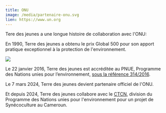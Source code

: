 ```yaml
---
title: ONU
image: /media/partenaire-onu.svg
lien: https://www.un.org
---
```

Tere des jeunes a une longue histoire de collaboration avec l'ONU:

En 1990, Terre des jeunes a obtenu le prix Global 500 pour son apport pratique exceptionnel à la protection de l'environnement.

<img src="/media/global_500.jpg">

Le 22 janvier 2016, Terre des jeunes est accréditée au PNUE, Programme des Nations unies pour l’environnement, [sous la référence 314/2016](/media/unep-accreditation_notification_letter.pdf).

Le 7 mars 2024, Terre des jeunes devient partenaire officiel de l'ONU.

Et depuis 2024, Terre des jeunes collabore avec le [CTCN](https://www.ctc-n.org), division du Programme des Nations unies pour l'environnement pour un projet de Synécoculture au Cameroun.
